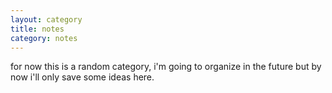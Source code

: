 ```yaml
---
layout: category
title: notes
category: notes
---
```


for now this is a random category, i'm going to organize in the future but by now i'll only save some ideas here.